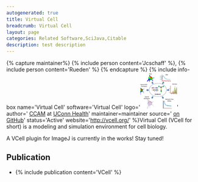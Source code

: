 ```yaml
---
autogenerated: true
title: Virtual Cell
breadcrumb: Virtual Cell
layout: page
categories: Related Software,SciJava,Citable
description: test description
---
```



{% capture maintainer%}
{% include person content='Jcschaff' %}, {% include person content='Rueden' %}
{% endcapture %}
{% include info-box name='Virtual Cell' software='Virtual Cell' logo='<img src="/images/pages/Vcell-icon.png" width="96"/>' author=' [CCAM](https://health.uconn.edu/cell-analysis-modeling/) at [UConn Health](https://health.uconn.edu/)' maintainer=maintainer source=' [on GitHub](https://github.com/virtualcell)' status='Active' website='http://vcell.org/' %}Virtual Cell (VCell for short) is a modeling and simulation environment for cell biology.

A VCell plugin for ImageJ is currently in the works! Stay tuned!

Publication
-----------

-   {% include publication content='VCell' %}

  
